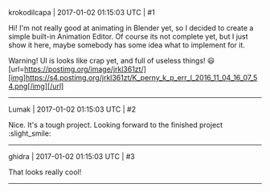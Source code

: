 krokodilcapa | 2017-01-02 01:15:03 UTC | #1

Hi!
I'm not really good at animating in Blender yet, so I decided to create a simple built-in Animation Editor. Of course its not complete yet, but I just show it here, maybe somebody has some idea what to implement for it.

Warning! UI is looks like crap yet, and full of useless things! :smiley:
[url=https://postimg.org/image/jrkl361zt/][img]https://s4.postimg.org/jrkl361zt/K_perny_k_p_err_l_2016_11_04_16_07_54.png[/img][/url]

-------------------------

Lumak | 2017-01-02 01:15:03 UTC | #2

Nice. It's a tough project.
Looking forward to the finished project :slight_smile:

-------------------------

ghidra | 2017-01-02 01:15:03 UTC | #3

That looks really cool!

-------------------------

